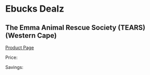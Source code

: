 
# Ebucks Dealz
## The Emma Animal Rescue Society (TEARS) (Western Cape)
[Product Page](https://www.ebucks.com/web/shop/productSelected.do?prodId=431105622&catId=365579701)

Price: 

Savings: 


	